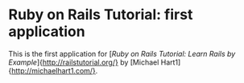 # Ruby on Rails Tutorial: first application

This is the first application for
[*Ruby on Rails Tutorial: Learn Rails by Example*]{http://railstutorial.org/}
by [Michael Hart1]{http://michaelhart1.com/}.